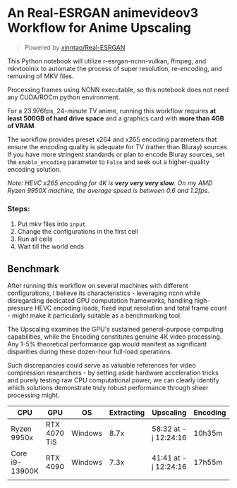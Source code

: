 # An Real-ESRGAN animevideov3 Workflow for Anime Upscaling

> Powered by [xinntao/Real-ESRGAN](https://github.com/xinntao/Real-ESRGAN)

This Python notebook will utilize r-esrgan-ncnn-vulkan, ffmpeg, and mkvtoolnix to automate the process of super resolution, re-encoding, and remuxing of MKV files. 

Processing frames using NCNN executable, so this notebook does not need any CUDA/ROCm python environment.

For a 23.976fps, 24-minute TV anime, running this workflow requires **at least 500GB of hard drive space** and a graphics card with **more than 4GB of VRAM**.

The workflow provides preset x264 and x265 encoding parameters that ensure the encoding quality is adequate for TV (rather than Bluray) sources. If you have more stringent standards or plan to encode Bluray sources, set the `enable_encoding` parameter to `False` and seek out a higher-quality encoding solution.

*Note: HEVC x265 encoding for 4K is **very very very slow**. On my AMD Ryzen 9950X machine, the average speed is between 0.6 and 1.2fps.*

### Steps:

1. Put mkv files into `input`
2. Change the configurations in the first cell
3. Run all cells
4. Wait till the world ends

## Benchmark

After running this workflow on several machines with different configurations, I believe its characteristics - leveraging ncnn while disregarding dedicated GPU computation frameworks, handling high-pressure HEVC encoding loads, fixed input resolution and total frame count - might make it particularly suitable as a benchmarking tool.

The Upscaling examines the GPU's sustained general-purpose computing capabilities, while the Encoding constitutes genuine 4K video processing. Any 1-5% theoretical performance gap would manifest as significant disparities during these dozen-hour full-load operations. 

Such discrepancies could serve as valuable references for video compression researchers - by setting aside hardware acceleration tricks and purely testing raw CPU computational power, we can clearly identify which solutions demonstrate truly robust performance through sheer processing might.

| CPU            | GPU          | OS      | Extracting | Upscaling         | Encoding |
| -------------- | ------------ | ------- | ---------- | ----------------- | -------- |
| Ryzen 9950x    | RTX 4070 TiS | Windows | 8.7x       | 58:32 at -j 12:24:16 | 10h35m   |
| Core i9-13900K | RTX 4090     | Windows | 7.3x       | 41:41 at -j 12:24:16 | 17h55m   |
|                |              |         |            |                   |          |

